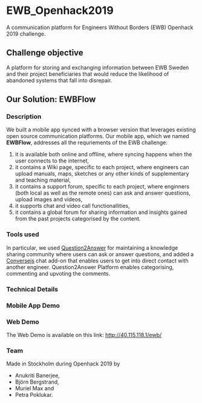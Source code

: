 # EWB_Openhack2019
A communication platform for Engineers Without Borders (EWB) Openhack 2019 challenge.

## Challenge objective
A platform for storing and exchanging information between EWB Sweden and their project beneficiaries that would reduce the
likelihood of abandoned systems that fall into disrepair.

## Our Solution: EWBFlow
### Description
We built a mobile app synced with a browser version that leverages existing open source communication platforms. Our mobile app, which we named **EWBFlow**, addresses all the requriements of the EWB challenge:
1. it is available both online and offline, where syncing happens when the user connects to the internet,
2. it contains a Wiki page, specific to each project, where engineers can upload manuals, maps, sketches or any other kinds of supplementary and teaching material,
3. it contains a support forum, specific to each project, where enginners (both local as well as the remote ones) can ask and answer questions, upload images and videos,
4. it supports chat and video call functionallities, 
5. it contains a global forum for sharing information and insights gained from the past projects categorised by the content.

### Tools used
In particular, we used [Question2Answer](https://www.question2answer.org/) for maintaining a knowledge sharing community where users can ask or answer questions, and added a [Conversejs](https://conversejs.org/) chat add-on that enables users to get into direct contact with another engineer. Question2Answer Platform enables categorising, commenting and upvoting the comments. 

### Technical Details

### Mobile App Demo

### Web Demo
The Web Demo is available on this link: http://40.115.118.1/ewb/

### Team 
Made in Stockholm during Openhack 2019 by 
* Anukriti Banerjee, 
* Björn Bergstrand, 
* Muriel Max and 
* Petra Poklukar.
